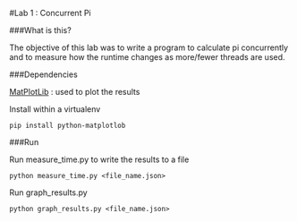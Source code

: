 #Lab 1 : Concurrent Pi

###What is this?

 The objective of this lab was to write a program to calculate pi concurrently and to measure how the runtime changes as more/fewer threads are used.
 
###Dependencies

[MatPlotLib](http://matplotlib.org/) : used to plot the results

Install within a virtualenv

```
pip install python-matplotlob

```

###Run

Run measure_time.py to write the results to a file

```
python measure_time.py <file_name.json>
```
Run graph_results.py

```
python graph_results.py <file_name.json>
```